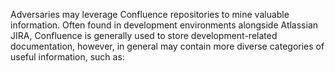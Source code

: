 Adversaries may leverage Confluence repositories to mine valuable information. Often found in development environments alongside Atlassian JIRA, Confluence is generally used to store development-related documentation, however, in general may contain more diverse categories of useful information, such as: